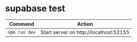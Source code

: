 # supabase test

| Command       | Action                                 |
| ------------- | -------------------------------------- |
| `npm run dev` | Start server on http://localhost:52155 |
